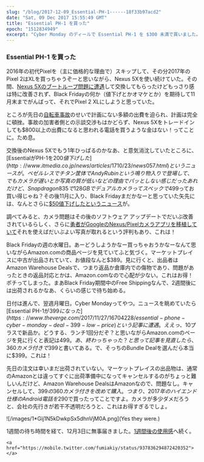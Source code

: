 ```yaml
---
slug: "/blog/2017-12-09_Essential-PH-1------18f33b97acd2"
date: "Sat, 09 Dec 2017 15:55:49 GMT"
title: "Essential PH-1 を買った"
epoch: "1512834949"
excerpt: "Cyber Monday のディールで Essential PH-1 を $300 未満で買いました。"
---
```


### Essential PH-1 を買った

2016年の初代Pixelを（主に価格的な理由で）スキップして、その分2017年のPixel 2はXLを買っちゃうぞーと思いながら、Nexus 5Xを使い続けていた。その間、[Nexus 5Xのブートループ問題に遭遇](/blog/2017-07-17_Nexus-5X-------1bb1d9c07087)して交換してもらったけどもっさり感は特に改善されず、Black Fridayの何か（値下げとかオマケとか）を期待して11月末までがんばって、それでPixel 2 XLにしようと思っていた。

ところが先日の[自転車事故](/blog/2017-10-02_-------------------------2d10b02652db)のせいで計画にない多額の出費を迫られ、計画は完全に頓挫。事故の加害者側との示談交渉もはかどらず、Nexus 5Xをトレードインしても$800以上の出費になると思われる電話を買うような金はない！ってことに。ため息。

交換後のNexus 5Xでもう1年ひっぱるのかなあ、と意気消沈していたところに、[EssentialがPH-1を$200値下げした](http://www.itmedia.co.jp/news/articles/1710/23/news057.html)というニュースが。ベゼルレスでチタン筐体でAndy Rubinという鳴り物入りで登場して、でもカメラが遅いとか写真の質が低いなどの理由でパッとしない感じだったあれだけど、Snapdragon 835で128GBでデュアルカメラってスペックで$499ってお買い得じゃね？その後11月に入り、Black Fridayまだかなーと思っていた矢先には、なんとさらに[$50値下げしたというニュース](https://www.droid-life.com/2017/11/06/deal-essential-phone-drops-another-50-best-buy-just-449/)が。

調べてみると、カメラ問題はその後のソフトウェア アップデートでだいぶ改善されているらしく、さらに[勇者がGoogleのNexus/Pixelカメラアプリを移植していて](https://www.xda-developers.com/google-camera-hdr-customization-raw-support/)それを使えばだいぶよい写真が取れるという評判もあり、これは！

Black Fridayの週の水曜日。あーどうしようかなー買っちゃおうかなーなんて思いながらAmazon.comの商品ページを見ていてふと気づく。マーケットプレイスに中古が出品されていて、お値段なんと$389。見に行くと、出品者はAmazon Warehouse Dealsで、つまり返品か倉庫内での傷物であり、問題があったときの返品対応とかは、Amazon.comなので心配が少ない。これはお得！ポチってしまった。まあBlack Friday期間中のFree Shippingなんで、2週間後には出荷されるかなあ、くらいの感じで待ち始める。

日付は進んで、翌週月曜日。Cyber Mondayってやつ。ニュースを眺めていたら[Essential PH-1が$399になった](https://www.theverge.com/2017/11/27/16704228/essential-phone-cyber-monday-deal-399-low-price)という記事に遭遇。ええっ、$10プラスで新品か。どうする、ランチ1回分だぞ？と思いながらAmazon.comのページを見に行くと表記は$499。あ、終わっちゃった？と思って記事を見直したら、360カメラ付きで$399と書いてある。で、そっちのBundle Dealを選んだら本当に$399。これは！

先日の注文は幸いまだ出荷されていない。マーケットプレイスの出品物は、通常のAmazonとは違ってすぐに出荷準備中になってキャンセルするのがちょっと難しいんだけど、Amazon Warehouse DealsはAmazonなので、問題なし。キャンセルして、$399の360カメラ付きを改めて購入。つまり、2017年のハイエンド仕様のAndroid電話を$290で買ったってことですよ。カメラが多少ダメだろうと、会社の先行きが若干不透明だろうと、これはお得すぎるでしょ。

![/images/1*Gij1N5kDwkpSx5dhnVjM0A.png](Yes they were.)

1週間の待ち時間を経て、12月3日に無事届きました。[1週間後の使用感](/blog/2017-12-09_Essential-PH-1-----1---5d3b0757a03c)へ続く。

```
<a href="https://mobile.twitter.com/fumiakiy/status/937836294872420352"></a>
```

